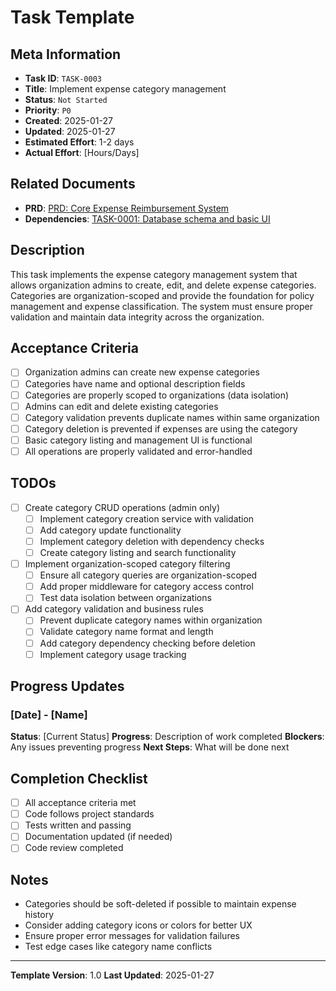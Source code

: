 # Task Template

## Meta Information

- **Task ID**: `TASK-0003`
- **Title**: Implement expense category management
- **Status**: `Not Started`
- **Priority**: `P0`
- **Created**: 2025-01-27
- **Updated**: 2025-01-27
- **Estimated Effort**: 1-2 days
- **Actual Effort**: [Hours/Days]

## Related Documents

- **PRD**: [PRD: Core Expense Reimbursement System](../product/prd-main.md)
- **Dependencies**: [TASK-0001: Database schema and basic UI](task-0001-database-schema-and-basic-ui.md)

## Description

This task implements the expense category management system that allows organization admins to create, edit, and delete expense categories. Categories are organization-scoped and provide the foundation for policy management and expense classification. The system must ensure proper validation and maintain data integrity across the organization.

## Acceptance Criteria

- [ ] Organization admins can create new expense categories
- [ ] Categories have name and optional description fields
- [ ] Categories are properly scoped to organizations (data isolation)
- [ ] Admins can edit and delete existing categories
- [ ] Category validation prevents duplicate names within same organization
- [ ] Category deletion is prevented if expenses are using the category
- [ ] Basic category listing and management UI is functional
- [ ] All operations are properly validated and error-handled

## TODOs

- [ ] Create category CRUD operations (admin only)
  - [ ] Implement category creation service with validation
  - [ ] Add category update functionality
  - [ ] Implement category deletion with dependency checks
  - [ ] Create category listing and search functionality
- [ ] Implement organization-scoped category filtering
  - [ ] Ensure all category queries are organization-scoped
  - [ ] Add proper middleware for category access control
  - [ ] Test data isolation between organizations
- [ ] Add category validation and business rules
  - [ ] Prevent duplicate category names within organization
  - [ ] Validate category name format and length
  - [ ] Add category dependency checking before deletion
  - [ ] Implement category usage tracking

## Progress Updates

### [Date] - [Name]
**Status**: [Current Status]
**Progress**: Description of work completed
**Blockers**: Any issues preventing progress
**Next Steps**: What will be done next

## Completion Checklist

- [ ] All acceptance criteria met
- [ ] Code follows project standards
- [ ] Tests written and passing
- [ ] Documentation updated (if needed)
- [ ] Code review completed

## Notes

- Categories should be soft-deleted if possible to maintain expense history
- Consider adding category icons or colors for better UX
- Ensure proper error messages for validation failures
- Test edge cases like category name conflicts

---

**Template Version**: 1.0
**Last Updated**: 2025-01-27
